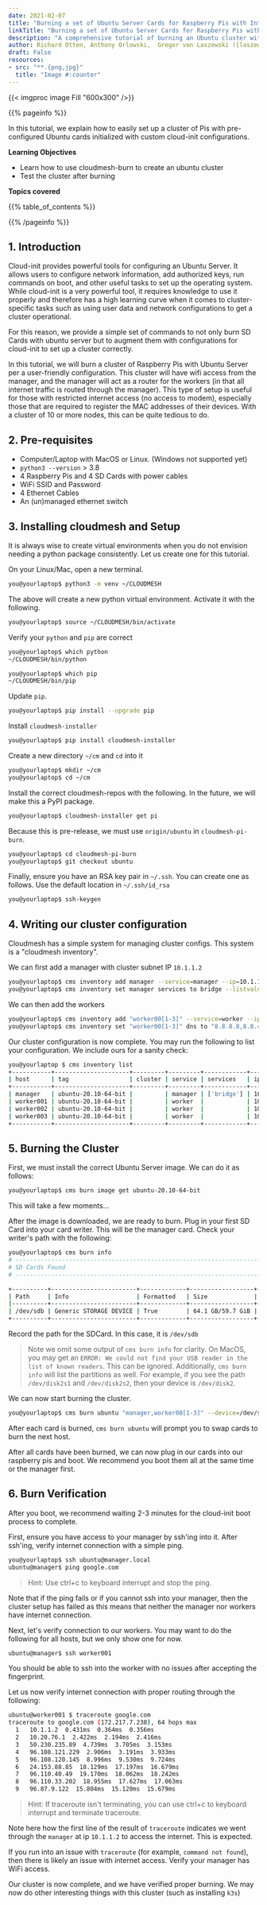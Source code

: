 ```yaml
---
date: 2021-02-07
title: "Burning a set of Ubuntu Server Cards for Raspberry Pis with Internet Access"
linkTitle: "Burning a set of Ubuntu Server Cards for Raspberry Pis with Internet Access"
description: "A comprehensive tutorial of burning an Ubuntu cluster with internet access"
author: Richard Otten, Anthony Orlowski,  Gregor von Laszewski ([laszewski@gmail.com](mailto:laszewski@gmail.com)) [laszewski.github.io](https://laszewski.github.io)
draft: False
resources:
- src: "**.{png,jpg}"
  title: "Image #:counter"
---
```


{{< imgproc image Fill "600x300" />}}

{{% pageinfo %}}

In this tutorial, we explain how to easily set up a cluster of Pis with pre-configured Ubuntu cards
initialized with custom cloud-init configurations.

**Learning Objectives**

* Learn how to use cloudmesh-burn to create an ubuntu cluster
* Test the cluster after burning

**Topics covered**

{{% table_of_contents %}}

{{% /pageinfo %}}

## 1. Introduction

Cloud-init provides powerful tools for configuring an Ubuntu Server. It allows users to configure network
information, add authorized keys, run commands on boot, and other useful tasks to set up the operating system. While cloud-init is a very
powerful tool, it requires knowledge to use it properly and therefore has a high learning curve when it comes to cluster-specific tasks such as using user data and network configurations
to get a cluster operational.

For this reason, we provide a simple set of commands to not only burn SD Cards with ubuntu server but to augment them with configurations for cloud-init
to set up a cluster correctly.

In this tutorial, we will burn a cluster of Raspberry Pis with Ubuntu Server per a user-friendly configuration.
This cluster will have wifi access from the manager, and the manager will act as a router for the workers (in that all
internet traffic is routed through the manager). This type of setup is useful for those with restricted internet access
(no access to modem), especially those that are required to register the MAC addresses of their devices. With a cluster
of 10 or more nodes, this can be quite tedious to do.

## 2. Pre-requisites

* Computer/Laptop with MacOS or Linux. (Windows not supported yet)
* `python3 --version` > 3.8
* 4 Raspberry Pis and 4 SD Cards with power cables
* WiFi SSID and Password
* 4 Ethernet Cables
* An (un)managed ethernet switch

## 3. Installing cloudmesh and Setup

It is always wise to create virtual environments when you do not envision needing a python package consistently. Let us
create one for this tutorial.

On your Linux/Mac, open a new terminal.

```bash
you@yourlaptop$ python3 -m venv ~/CLOUDMESH
```

The above will create a new python virtual environment. Activate it with the following.

```bash
you@yourlaptop$ source ~/CLOUDMESH/bin/activate
```

Verify your `python` and `pip` are correct

```bash
you@yourlaptop$ which python
~/CLOUDMESH/bin/python

you@yourlaptop$ which pip
~/CLOUDMESH/bin/pip
```

Update `pip`.

```bash
you@yourlaptop$ pip install --upgrade pip
```

Install `cloudmesh-installer`

```bash
you@yourlaptop$ pip install cloudmesh-installer
```

Create a new directory `~/cm` and `cd` into it

```bash
you@yourlaptop$ mkdir ~/cm
you@yourlaptop$ cd ~/cm
```

Install the correct cloudmesh-repos with the following. In the future, we
will make this a PyPI package.

```bash
you@yourlaptop$ cloudmesh-installer get pi
```

Because this is pre-release, we must use `origin/ubuntu` in `cloudmesh-pi-burn`.

```bash
you@yourlaptop$ cd cloudmesh-pi-burn
you@yourlaptop$ git checkout ubuntu
```

Finally, ensure you have an RSA key pair in `~/.ssh`. You can create one as follows. Use the default location in `~/.ssh/id_rsa`

```bash
you@yourlaptop$ ssh-keygen
```

## 4. Writing our cluster configuration

Cloudmesh has a simple system for managing cluster configs. This system is a "cloudmesh inventory".

We can first add a manager with cluster subnet IP `10.1.1.2`

```bash
you@yourlaptop$ cms inventory add manager --service=manager --ip=10.1.1.2 --tag=ubuntu-20.10-64-bit
you@yourlaptop$ cms inventory set manager services to bridge --listvalue
```

We can then add the workers

```bash
you@yourlaptop$ cms inventory add "worker00[1-3]" --service=worker --ip="10.1.1.[3-5]" --router=10.1.1.2 --tag=ubuntu-20.10-64-bit
you@yourlaptop$ cms inventory set "worker00[1-3]" dns to "8.8.8.8,8.8.4.4" --listvalue
```

Our cluster configuration is now complete. You may run the following to list your configuration. We include ours for a sanity check:

```bash
you@yourlaptop $ cms inventory list
+-----------+---------------------+---------+---------+------------+----------+------------------------+----------+--------+----------+--------+---------+-------------+-------------------+
| host      | tag                 | cluster | service | services   | ip       | dns                    | router   | locale | timezone | owners | comment | description | keyfile           |
+-----------+---------------------+---------+---------+------------+----------+------------------------+----------+--------+----------+--------+---------+-------------+-------------------+
| manager   | ubuntu-20.10-64-bit |         | manager | ['bridge'] | 10.1.1.2 |                        |          |        |          |        |         |             | ~/.ssh/id_rsa.pub |
| worker001 | ubuntu-20.10-64-bit |         | worker  |            | 10.1.1.3 | ['8.8.8.8', '8.8.4.4'] | 10.1.1.2 |        |          |        |         |             | ~/.ssh/id_rsa.pub |
| worker002 | ubuntu-20.10-64-bit |         | worker  |            | 10.1.1.4 | ['8.8.8.8', '8.8.4.4'] | 10.1.1.2 |        |          |        |         |             | ~/.ssh/id_rsa.pub |
| worker003 | ubuntu-20.10-64-bit |         | worker  |            | 10.1.1.5 | ['8.8.8.8', '8.8.4.4'] | 10.1.1.2 |        |          |        |         |             | ~/.ssh/id_rsa.pub |
+-----------+---------------------+---------+---------+------------+----------+------------------------+----------+--------+----------+--------+---------+-------------+-------------------+
```

## 5. Burning the Cluster

First, we must install the correct Ubuntu Server image. We can do it as follows:

```bash
you@yourlaptop$ cms burn image get ubuntu-20.10-64-bit
```

This will take a few moments...

After the image is downloaded, we are ready to burn. Plug in your first SD Card into your card
writer. This will be the manager card. Check your writer's path with the following:

```bash
you@yourlaptop$ cms burn info
# ----------------------------------------------------------------------
# SD Cards Found
# ----------------------------------------------------------------------

+----------+------------------------+-------------+------------------+--------------+------------+---------+----------+-------------+-------------+
| Path     | Info                   | Formatted   | Size             | Plugged-in   | Readable   | Empty   | Access   | Removable   | Writeable   |
|----------+------------------------+-------------+------------------+--------------+------------+---------+----------+-------------+-------------|
| /dev/sdb | Generic STORAGE DEVICE | True        | 64.1 GB/59.7 GiB | True         | True       | False   | True     | True        | True        |
+----------+------------------------+-------------+------------------+--------------+------------+---------+----------+-------------+-------------+
```

Record the path for the SDCard. In this case, it is `/dev/sdb`

> Note we omit some output of `cms burn info` for clarity.
> On MacOS, you may get an `ERROR: We could not find your USB reader in the list of known readers`. This can be ignored. Additionally, `cms burn info` will list the partitions as well. For example, if you see the path `/dev/disk2s1` and `/dev/disk2s2`, then your device is `/dev/disk2`.

We can now start burning the cluster.

```bash
you@yourlaptop$ cms burn ubuntu "manager,worker00[1-3]" --device=/dev/sdb --ssid="WIFI_SSID" --wifipassword="PASSWORD" --country="US" -v
```

After each card is burned, `cms burn ubuntu` will prompt you to swap cards to burn the next host.

After all cards have been burned, we can now plug in our cards into our raspberry pis and boot. We recommend you boot them all at the same time or the manager first.

## 6. Burn Verification

After you boot, we recommend waiting 2-3 minutes for the cloud-init boot process to complete.

First, ensure you have access to your manager by ssh'ing into it. After ssh'ing, verify internet connection
with a simple ping.

```bash
you@yourlaptop$ ssh ubuntu@manager.local
ubuntu@manager$ ping google.com
```

> Hint: Use ctrl+c to keyboard interrupt and stop the ping.

Note that if the ping fails or if you cannot ssh into your manager, then the cluster setup has failed as this means
that neither the manager nor workers have internet connection.

Next, let's verify connection to our workers. You may want to do the following for all hosts, but we only show one for now.

```bash
ubuntu@manager$ ssh worker001
```

You should be able to ssh into the worker with no issues after accepting the fingerprint.

Let us now verify internet connection with proper routing through the following:

```bash
ubuntu@worker001 $ traceroute google.com
traceroute to google.com (172.217.7.238), 64 hops max
  1   10.1.1.2  0.431ms  0.364ms  0.356ms
  2   10.20.76.1  2.422ms  2.194ms  2.416ms
  3   50.230.235.89  4.739ms  3.705ms  3.153ms
  4   96.108.121.229  2.906ms  3.191ms  3.933ms
  5   96.108.120.145  8.996ms  9.530ms  9.724ms
  6   24.153.88.85  18.129ms  17.197ms  16.679ms
  7   96.110.40.49  19.170ms  18.062ms  18.242ms
  8   96.110.33.202  18.955ms  17.627ms  17.063ms
  9   96.87.9.122  15.804ms  15.120ms  15.679ms
```

> Hint: If traceroute isn't terminating, you can use ctrl+c to keyboard interrupt and terminate traceroute.

Note here how the first line of the result of `traceroute` indicates we went through the `manager` at ip `10.1.1.2`
to access the internet. This is expected.

If you run into an issue with `traceroute` (for example, `command not found`), then there is likely an issue with
internet access. Verify your manager has WiFi access.

Our cluster is now complete, and we have verified proper burning. We may now do other interesting things with this cluster (such as installing `k3s`)


